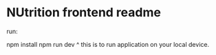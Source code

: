 # NUtrition frontend readme

run:

npm install
npm run dev
^ this is to run application on your local device.

